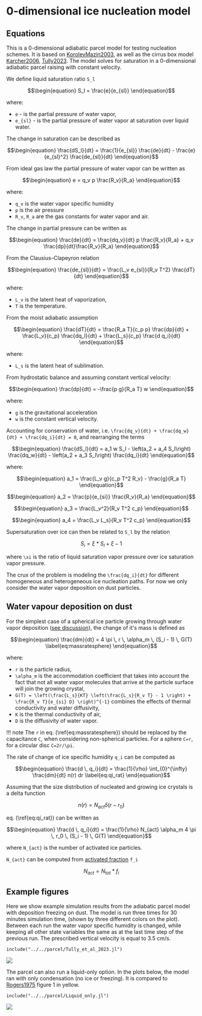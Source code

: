 # 0-dimensional ice nucleation model

## Equations

This is a 0-dimensional adiabatic parcel model for testing nucleation schemes.
It is based on [KorolevMazin2003](@cite), as well as the cirrus box model
  [Karcher2006](@cite), [Tully2023](@cite).
The model solves for saturation in a 0-dimensional
  adiabatic parcel raising with constant velocity.

We define liquid saturation ratio ``S_l``
```math
\begin{equation}
S_l = \frac{e}{e_{sl}}
\end{equation}
```
where:
- ``e`` - is the partial pressure of water vapor,
- ``e_{sl}`` - is the partial pressure of water vapor at saturation over liquid water.

The change in saturation can be described as
```math
\begin{equation}
\frac{dS_l}{dt} = \frac{1}{e_{sl}} \frac{de}{dt} - \frac{e}{e_{sl}^2} \frac{de_{sl}}{dt}
\end{equation}
```
From ideal gas law the partial pressure of water vapor can be written as
```math
\begin{equation}
e = q_v p \frac{R_v}{R_a}
\end{equation}
```
where:
- ``q_v`` is the water vapor specific humidity
- ``p`` is the air pressure
- ``R_v``, ``R_a`` are the gas constants for water vapor and air.

The change in partial pressure can be written as
```math
\begin{equation}
\frac{de}{dt} = \frac{dq_v}{dt} p \frac{R_v}{R_a} + q_v \frac{dp}{dt}\frac{R_v}{R_a}
\end{equation}
```

From the Clausius–Clapeyron relation
```math
\begin{equation}
\frac{de_{sl}}{dt} = \frac{L_v e_{sl}}{R_v T^2} \frac{dT}{dt}
\end{equation}
```
where:
- ``L_v`` is the latent heat of vaporization,
- ``T`` is the temperature.

From the moist adiabatic assumption
```math
\begin{equation}
\frac{dT}{dt} = \frac{R_a T}{c_p p} \frac{dp}{dt} + \frac{L_v}{c_p} \frac{dq_l}{dt} + \frac{L_s}{c_p} \frac{d q_i}{dt}
\end{equation}
```
where:
- ``L_s`` is the latent heat of sublimation.

From hydrostatic balance and assuming constant vertical velocity:
```math
\begin{equation}
\frac{dp}{dt} = -\frac{p g}{R_a T} w
\end{equation}
```
where:
- ``g`` is the gravitational acceleration
- ``w`` is the constant vertical velocity.

Accounting for conservation of water, i.e. ``\frac{dq_v}{dt} + \frac{dq_w}{dt} + \frac{dq_i}{dt} = 0``,
and rearranging the terms
```math
\begin{equation}
\frac{dS_l}{dt} = a_1 w S_l - \left(a_2 + a_4 S_l\right) \frac{dq_w}{dt} - \left(a_2 + a_3 S_l\right) \frac{dq_i}{dt}
\end{equation}
```
where:
```math
\begin{equation}
a_1 = \frac{L_v g}{c_p T^2 R_v} - \frac{g}{R_a T}
\end{equation}
```
```math
\begin{equation}
a_2 = \frac{p}{e_{si}} \frac{R_v}{R_a}
\end{equation}
```
```math
\begin{equation}
a_3 = \frac{L_v^2}{R_v T^2 c_p}
\end{equation}
```
```math
\begin{equation}
a_4 = \frac{L_v L_s}{R_v T^2 c_p}
\end{equation}
```

Supersaturation over ice can then be related to ``S_l`` by the relation
```math
\begin{equation}
  S_i = \xi * S_l + \xi - 1
  \label{eq:supersat_relation}
\end{equation}
```
where ``\xi`` is the ratio of liquid saturation vapor pressure over ice saturation vapor pressure.

The crux of the problem is modeling the ``\frac{dq_i}{dt}`` for different homogeneous and
heterogeneous ice nucleation paths. For now we only consider the water vapor deposition
on dust particles.

## Water vapour deposition on dust

For the simplest case of a spherical ice particle growing through water vapor deposition
([see discussion](https://clima.github.io/CloudMicrophysics.jl/previews/PR103/Microphysics1M/#Snow-autoconversion)),
the change of it's mass is defined as
```math
\begin{equation}
  \frac{dm}{dt} = 4 \pi \, r \, \alpha_m \, (S_i - 1) \, G(T)
  \label{eq:massratesphere}
\end{equation}
```
where:
 - ``r`` is the particle radius,
 - ``\alpha_m`` is the accommodation coefficient that takes into account the fact that not all water vapor molecules
     that arrive at the particle surface will join the growing crystal,
 - ``G(T) = \left(\frac{L_s}{KT} \left(\frac{L_s}{R_v T} - 1 \right) + \frac{R_v T}{e_{si} D} \right)^{-1}``
     combines the effects of thermal conductivity and water diffusivity,
 - ``K`` is the thermal conductivity of air,
 - ``D`` is the diffusivity of water vapor.

!!! note
    The ``r`` in eq. (\ref{eq:massratesphere})
    should be replaced by the capacitance ``C``,
    when considering non-spherical particles.
    For a sphere ``C=r``, for a circular disc ``C=2r/\pi``.

The rate of change of ice specific humidity ``q_i`` can be computed as
```math
\begin{equation}
  \frac{d \, q_i}{dt} =
  \frac{1}{\rho} \int_{0}^{\infty} \frac{dm}{dt} n(r) dr
  \label{eq:qi_rat}
\end{equation}
```

Assuming that the size distribution of nucleated and growing ice crystals is a delta function
```math
\begin{equation}
n(r) = N_{act} \delta(r-r_0)
\end{equation}
```
eq. (\ref{eq:qi_rat}) can be written as
```math
\begin{equation}
  \frac{d \, q_i}{dt} =
  \frac{1}{\rho} N_{act} \alpha_m 4 \pi \, r_0 \, (S_i - 1) \, G(T)
\end{equation}
```
where ``N_{act}`` is the number of activated ice particles.

``N_{act}`` can be computed from [activated fraction](https://clima.github.io/CloudMicrophysics.jl/previews/PR103/IceNucleation/#Activated-fraction-for-deposition-freezing-on-dust) ``f_i``
```math
\begin{equation}
  N_{act} = N_{tot} * f_i
\end{equation}
```

## Example figures

Here we show example simulation results from the adiabatic parcel
  model with deposition freezing on dust.
The model is run three times for 30 minutes simulation time,
  (shown by three different colors on the plot).
Between each run the water vapor specific humidity is changed,
  while keeping all other state variables the same as at the last time step
  of the previous run.
The prescribed vertical velocity is equal to 3.5 cm/s.

```@example
include("../../parcel/Tully_et_al_2023.jl")
```
![](cirrus_box.svg)

The parcel can also run a liquid-only option. In the plots below, the model
  ran with only condensation (no ice or freezing). It is compared to
  [Rogers1975](@cite) figure 1 in yellow.

```@example
include("../../parcel/Liquid_only.jl")
```
![](liquid_only_parcel.svg)
